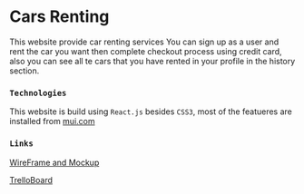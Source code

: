 # Cars Renting

This website provide car renting services You can sign up as a user and rent the car you want then complete checkout process using credit card, also you can see all te cars that you have rented in your profile in the history section.

### `Technologies`
This website is build using `React.js` besides `CSS3`, most of the featueres are installed from [mui.com](https://mui.com/)

### `Links`
[WireFrame and Mockup](https://drive.google.com/file/d/14Zx7GDgm0qxuJIWRAXVQaRKRtJJOdZlr/view)


[TrelloBoard](https://trello.com/b/WY3uo4Ln/cars)


